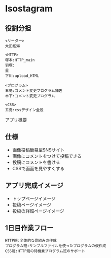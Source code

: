 # Isostagram

## 役割分担
    <リーダー>
    太田拓海

    <HTTP>
    塚本:HTTP_main
    羽塚:
    星
    下川:upload_HTML

    <プログラム>
    五島:コメント変更プログラム補佐
    木下:コメント変更プログラム

    <CSS>
    五島:cssデザイン全般

アプリ概要
## 仕様

- 画像投稿簡易型SNSサイト
- 画像にコメントをつけて投稿できる
- 投稿にコメントを書ける
- CSSで画面を見やすくする

## アプリ完成イメージ

- トップページイメージ
- 投稿ページイメージ
- 投稿の詳細ページイメージ


## 1日目作業フロー

    HTTP班:全体的な骨組みの作成
    プログラム班:サンプルファイルを使ったプログラムの仮作成
    CSS班:HTTP班の待機兼プログラム班のサポート






